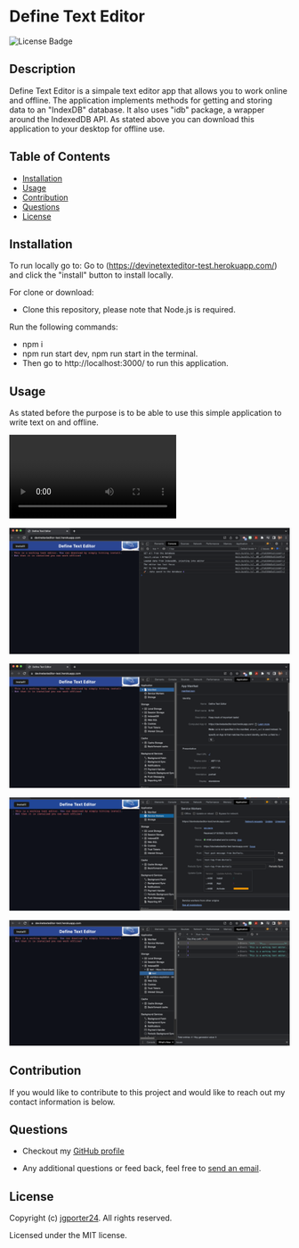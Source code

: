 # Define Text Editor
![License Badge](https://img.shields.io/github/license/jgporter24/text_editor?label=license&style=for-the-badge)

## Description
Define Text Editor is a simpale text editor app that allows you to work online and offline. The application implements methods for getting and storing data to an "IndexDB" database. It also uses "idb" package, a wrapper around the IndexedDB API. As stated above you can download this application to your desktop for offline use. 

## Table of Contents
* [Installation](#installation)
* [Usage](#usage)
* [Contribution](#contribution)
* [Questions](#questions)
* [License](#license)
    
## Installation
To run locally go to: Go to (https://devinetexteditor-test.herokuapp.com/) and click the "install" button to install locally. 

For clone or download: 
* Clone this repository, please note that Node.js is required. 

Run the following commands:
* npm i
* npm run start dev, npm run start in the terminal. 
* Then go to http://localhost:3000/ to run this application. 

## Usage
As stated before the purpose is to be able to use this simple application to write text on and offline. 

![Video Example](https://user-images.githubusercontent.com/110738676/218641448-2df37762-1a6f-42a9-8910-7d03a5b8d8ca.mp4)

![Image Example](assets/text_editor.png)

![Image Example](assets/text_editor2.png)

![Image Example](assets/text_editor3.png)

![Image Example](assets/text_editor4.png)

## Contribution
If you would like to contribute to this project and would like to reach out my contact information is below.

## Questions
* Checkout my [GitHub profile](https://github.com/jgporter24)
    
* Any additional questions or feed back, feel free to [send an email](mailto:jess.g.porter@gmail.com). 
    
## License
Copyright (c) [jgporter24](https://github.com/jgporter24). All rights reserved.
    
Licensed under the MIT license.
    
  
